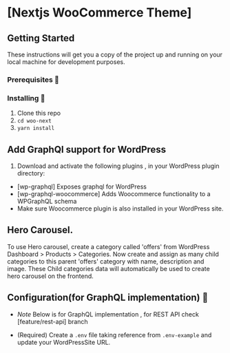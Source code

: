 # [Nextjs WooCommerce Theme]

## Getting Started

These instructions will get you a copy of the project up and running on your local machine for development purposes.

### Prerequisites :page_facing_up:

### Installing :wrench:

1. Clone this repo
2. `cd woo-next`
3. `yarn install`

## Add GraphQl support for WordPress

1. Download and activate the following plugins , in your WordPress plugin directory:

- [wp-graphql] Exposes graphql for WordPress 
- [wp-graphql-woocommerce] Adds Woocommerce functionality to a WPGraphQL schema
- Make sure Woocommerce plugin is also installed in your WordPress site.

## Hero Carousel.

To use Hero carousel, create a category called 'offers' from WordPress Dashboard > Products > Categories.
Now create and assign as many child categories to this parent 'offers' category with name, description and image.
These Child categories data will automatically be used to create hero carousel on the frontend.

## Configuration(for GraphQL implementation) :wrench:

- _Note_ Below is for GraphQL implementation , for REST API check [feature/rest-api] branch

- (Required) Create a `.env` file taking reference from `.env-example` and update your WordPressSite URL.
